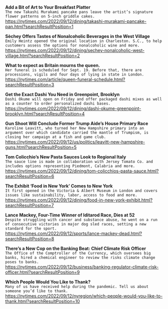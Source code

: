 **Add a Bit of Art to Your Breakfast Platter**\
`The new Takashi Murakami pancake pans leave the artist’s signature flower patterns on 5-inch griddle cakes.`\
https://nytimes.com/2022/09/12/dining/takashi-murakami-pancake-pan.html?searchResultPosition=1

**Sèchey Offers Tastes of Nonalcoholic Beverages in the West Village**\
`Emily Heintz opened the original location in Charleston. S.C., to help customers assess the options for nonalcoholic wine and more.`\
https://nytimes.com/2022/09/12/dining/sechey-nonalcoholic-west-village.html?searchResultPosition=2

**What to expect as Britain mourns the queen.**\
`Her funeral is scheduled for Sept. 19. Before that, there are processions, vigils and four days of lying in state in London.`\
https://nytimes.com/article/queen-funeral-schedule.html?searchResultPosition=3

**Get the Exact Dashi You Need in Greenpoint, Brooklyn**\
`Dashi Okume will open on Friday and offer packaged dashi mixes as well as a counter to order personalized dashi bases.`\
https://nytimes.com/2022/09/12/dining/dashi-okume-greenpoint-brooklyn.html?searchResultPosition=4

**Gun Shoot Will Conclude Former Trump Aide’s House Primary Race**\
`Karoline Leavitt, who turned her New Hampshire primary into an argument over which candidate carried the mantle of Trumpism, is closing her campaign at a fish and game club.`\
https://nytimes.com/2022/09/12/us/politics/leavitt-new-hampshire-guns.html?searchResultPosition=5

**Tom Colicchio’s New Pasta Sauces Look to Regional Italy**\
`The sauce line is made in collaboration with Jersey Tomato Co. and includes options representing Piedmont, Calabria and more.`\
https://nytimes.com/2022/09/12/dining/tom-colicchios-pasta-sauce.html?searchResultPosition=6

**The Exhibit ‘Food in New York’ Comes to New York**\
`It first opened in the Victoria & Albert Museum in London and covers issues like sustainability, labor, access to food and more.`\
https://nytimes.com/2022/09/12/dining/food-in-new-york-exhibit.html?searchResultPosition=7

**Lance Mackey, Four-Time Winner of Iditarod Race, Dies at 52**\
`Despite struggling with cancer and substance abuse, he went on a run of consecutive victories in major dog sled races, setting a new standard for the sport.`\
https://nytimes.com/2022/09/12/sports/lance-mackey-dead.html?searchResultPosition=8

**There’s a New Cop on the Banking Beat: Chief Climate Risk Officer**\
`The Office of the Comptroller of the Currency, which oversees big banks, hired a chemical engineer to review the risks climate change poses to banks.`\
https://nytimes.com/2022/09/12/business/banking-regulator-climate-risk-officer.html?searchResultPosition=9

**Which People Would You Like to Thank?**\
`Many of us have received help during the pandemic. Tell us about someone you’d like to thank.`\
https://nytimes.com/2022/09/12/nyregion/which-people-would-you-like-to-thank.html?searchResultPosition=10

